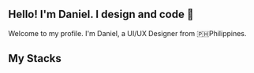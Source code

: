 ## Hello! I'm Daniel. I design and code 👋

Welcome to my profile. I'm Daniel, a UI/UX Designer from 🇵🇭Philippines.

## My Stacks
